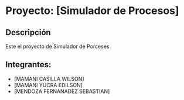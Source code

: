 # Proyecto: [Simulador de Procesos]

## Descripción
Este el proyecto de Simulador de Porceses

## Integrantes:
- [MAMANI CASILLA WILSON]
- [MAMANI YUCRA EDILSON]
- [MENDOZA FERNANADEZ SEBASTIAN]
